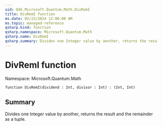 ```yaml
---
uid: Qdk.Microsoft.Quantum.Math.DivRemI
title: DivRemI function
ms.date: 02/23/2024 12:00:00 AM
ms.topic: managed-reference
qsharp.kind: function
qsharp.namespace: Microsoft.Quantum.Math
qsharp.name: DivRemI
qsharp.summary: Divides one Integer value by another, returns the result and the remainder as a tuple.
---
```


# DivRemI function

Namespace: Microsoft.Quantum.Math

```qsharp
function DivRemI(dividend : Int, divisor : Int) : (Int, Int)
```

## Summary
Divides one Integer value by another, returns the result and the remainder as a tuple.
